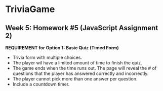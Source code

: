 # TriviaGame
<h2> Week 5: Homework #5 (JavaScript Assignment 2) </h2>

<b>REQUIREMENT for Option 1: Basic Quiz (Timed Form)</b>
* Trivia form with multiple choices.
* The player wil have a limited amount of time to finish the quiz.
* The game ends when the time runs out.  The page will reveal the # of questions that the player has answered correctly and incorrectly.
* The player cannot pick more than one answer per question.
* Include a countdown timer.
